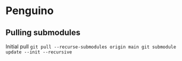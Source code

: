 # Penguino

## Pulling submodules
Initial pull
`git pull --recurse-submodules origin main
git submodule update --init --recursive`
